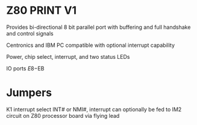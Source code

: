 # Z80 PRINT V1

Provides bi-directional 8 bit parallel port with buffering and full handshake and control signals

Centronics and IBM PC compatible with optional interrupt capability

Power, chip select, interrupt, and two status LEDs

IO ports $E8-$EB

# Jumpers

K1 interrupt select INT# or NMI#, interrupt can optionally be fed to IM2 circuit on Z80 processor board via flying lead

